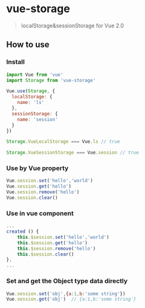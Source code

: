 # vue-storage

> localStorage&sessionStorage for Vue 2.0


## How to use

### Install
```js
import Vue from 'vue'
import Storage from 'vue-storage'

Vue.use(Storage, {
  localStorage: {
    name: 'ls' 
  },
  sessionStorage: {
    name: 'session'
  }
})

Storage.VueLocalStorage === Vue.ls // true

Storage.VueSessionStorage === Vue.session // true

```

### Use by Vue property
```js
Vue.session.set('hello','world')
Vue.session.get('hello')
Vue.session.remove('hello')
Vue.session.clear()
```

### Use in vue component
```js
...
created () {
	this.$session.set('hello','world')
	this.$session.get('hello')
	this.$session.remove('hello')
	this.$session.clear()
},
...
```

### Set and get the Object type data directly
```js
Vue.session.set('obj',{a:1,b:'some string'})
Vue.session.get('obj')  // {a:1,b:'some string'}
```
